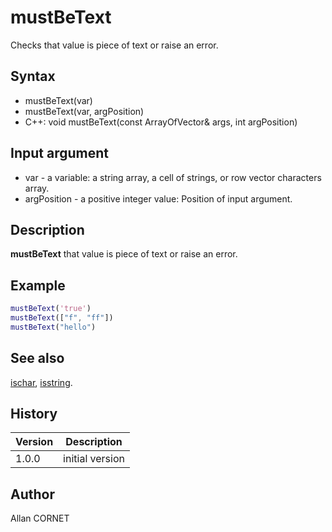# mustBeText

Checks that value is piece of text or raise an error.

## Syntax

- mustBeText(var)
- mustBeText(var, argPosition)
- C++: void mustBeText(const ArrayOfVector& args, int argPosition)

## Input argument

- var - a variable: a string array, a cell of strings, or row vector characters array.
- argPosition - a positive integer value: Position of input argument.

## Description

  <p><b>mustBeText</b> that value is piece of text or raise an error.</p>

## Example

```matlab
mustBeText('true')
mustBeText(["f", "ff"])
mustBeText("hello")
```

## See also

[ischar](../types/ischar.md), [isstring](../types/isstring.md).

## History

| Version | Description     |
| ------- | --------------- |
| 1.0.0   | initial version |

## Author

Allan CORNET
